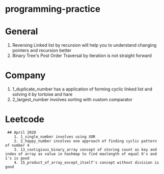 # programming-practice

# General
1. Reversing Linked list by recursion will help you to understand changing pointers and recursion better
2. Binary Tree's Post Order Traversal by iteration is not straight forward

# Company
1. 1_duplicate_number has a application of forming cyclic linked list and solving it by tortoise and hare
2. 2_largest_number involves sorting with custom comparator


# Leetcode 
	 ## April 2020
		1. 1_single_number involves using XOR
		2. 2_happy_number involves one approach of finding cyclic pattern of number 4
		3. 13_contigious_binary_array concept of storing count as key and index of array as value in hashmap to find maxlength of equal 0's and 1's is good
		4. 15_product_of_array_except_itself's concept without division is good
